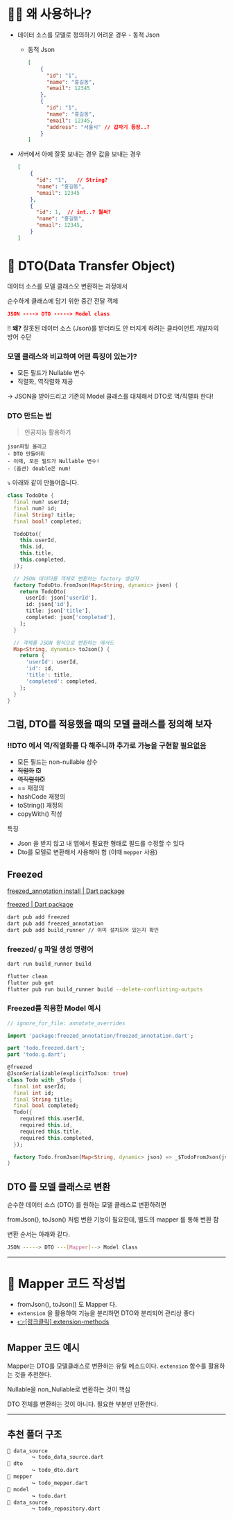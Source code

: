 # 🤷‍♀️ 왜 사용하나?

- 데이터 소스를 모델로 정의하기 어려운 경우 - 동적 Json
    - 동적 Json
        
        ```json
        [
        	{
        	  "id": "1",  
        	  "name": "홍길동",
        	  "email": 12345
        	},
        	{
        	  "id": "1",  
        	  "name": "홍길동",
        	  "email": 12345,
        	  "address": "서울시" // 갑자기 등장..?
        	}
        ]
        
        ```
        
- 서버에서 아예 잘못 보내는 경우 값을 보내는 경우
    
    ```json
    [
    	{
    	  "id": "1",   // String?
    	  "name": "홍길동",
    	  "email": 12345
    	},
    	{
    	  "id": 1,  // int..? 뭘써?
    	  "name": "홍길동",
    	  "email": 12345,
    	}
    ]
    ```
    

# 📌 DTO(Data Transfer Object)

<aside>

데이터 소스를 모델 클래스오 변환하는 과정에서 

순수하게 클래스에 담기 위한 중간 전달 객체 

</aside>

```json
JSON ----> DTO -----> Model class
```

‼️ **왜?**  잘못된 데이터 소스 (Json)를 받더라도 안 터지게 하려는 클라이언트 개발자의 방어 수단

### 모델 클래스와 비교하여 어떤 특징이 있는가?

- 모든 필드가 Nullable 변수
- 직렬화, 역직렬화 제공

→ JSON을 받아드리고 기존의 Model 클래스를 대체해서 DTO로 역/직렬화 한다!

### DTO 만드는 법

> 인공지능 활용하기
> 

```
json파일 올리고  
- DTO 만들어줘
- 이때, 모든 필드가 Nullable 변수!
- (옵션) double은 num!
```

⤵️ 아래와 같이 만들어줍니다.

```dart
class TodoDto {
  final num? userId;
  final num? id;
  final String? title;
  final bool? completed;

  TodoDto({
    this.userId,
    this.id,
    this.title,
    this.completed,
  });

  // JSON 데이터를 객체로 변환하는 factory 생성자
  factory TodoDto.fromJson(Map<String, dynamic> json) {
    return TodoDto(
      userId: json['userId'],
      id: json['id'],
      title: json['title'],
      completed: json['completed'],
    );
  }

  // 객체를 JSON 형식으로 변환하는 메서드
  Map<String, dynamic> toJson() {
    return {
      'userId': userId,
      'id': id,
      'title': title,
      'completed': completed,
    };
  }
}

```

## 그럼, DTO를 적용했을 때의 모델 클래스를 정의해 보자

<aside>

### ‼DTO 에서 역/직열화를 다 해주니까 추가로 가능을 구현할 필요없음

- 모든 필드는 non-nullable 상수
- ~~직렬화~~ ❎
- ~~역직렬화~~❎
- == 재정의
- hashCode 재정의
- toString() 재정의
- copyWith() 작성

특징

- Json 을 받지 않고 내 앱에서
필요한 형태로 필드를 수정할 수 있다
- Dto를 모델로 변환해서 사용해야 함
(이때 `mepper` 사용)
</aside>

## Freezed

[freezed_annotation install | Dart package](https://pub.dev/packages/freezed_annotation/install)

[freezed | Dart package](https://pub.dev/packages/freezed#fromjsontojson)

```bash
dart pub add freezed
dart pub add freezed_annotation
dart pub add build_runner // 이미 설치되어 있는지 확인 
```

### freezed/ g 파일 생성 명령어

```bash
dart run build_runner build
```

```bash
flutter clean                                           
flutter pub get
flutter pub run build_runner build --delete-conflicting-outputs
```

### Freezed를 적용한 Model 예시

```dart
// ignore_for_file: annotate_overrides

import 'package:freezed_annotation/freezed_annotation.dart';

part 'todo.freezed.dart';
part 'todo.g.dart';

@freezed
@JsonSerializable(explicitToJson: true)
class Todo with _$Todo {
  final int userId;
  final int id;
  final String title;
  final bool completed;
  Todo({
    required this.userId,
    required this.id,
    required this.title,
    required this.completed,
  });

  factory Todo.fromJson(Map<String, dynamic> json) => _$TodoFromJson(json);
}

```

## DTO 를 모델 클래스로 변환

<aside>

순수한 데이터 소스 (DTO) 를 원하는 모델 클래스로 변환하려면

fromJson(), toJson() 처럼 변환 기능이 필요한데, 별도의 mapper 를 통해 변환 함

</aside>

변환 순서는 아래와 같다.

```bash
JSON -----> DTO ---[Mapper]--> Model Class
```

---

# 📌 Mapper 코드 작성법

<aside>

- fromJson(), toJson() 도 Mapper 다.
- `extension` 을 활용하여 기능을 분리하면 DTO와 분리되어 관리상 좋다
- [👉[링크클릭] extension-methods](https://dart.dev/language/extension-methods)
</aside>

## Mapper 코드 예시

<aside>

Mapper는 DTO를 모델클래스로 변환하는 유틸 메소드이다. 
`extension` 함수를 활용하는 것을 추천한다.

Nullable을 non_Nullable로 변환하는 것이 핵심 

DTO 전체를 변환하는 것이 아니다. 필요한 부분만 반환한다. 

</aside>

---

## 추천 폴더 구조

```bash
📂 data_source 
		↪️ todo_data_source.dart
📂 dto 
		↪️ todo_dto.dart
📂 mepper 
		↪️ todo_mepper.dart
📂 model
		↪️ todo.dart
📂 data_source 
		↪️ todo_repository.dart
```